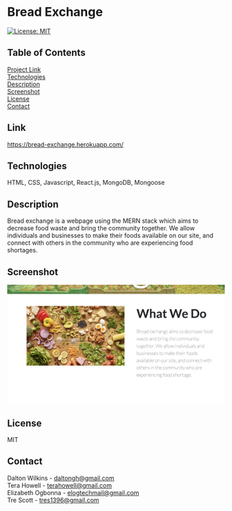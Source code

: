 # Bread Exchange

[![License: MIT](https://img.shields.io/badge/License-MIT-blue.svg)](https://opensource.org/licenses/MIT)

## Table of Contents
[Project Link](#Link)  
[Technologies](#Technologies)  
[Description](#Description)  
[Screenshot](#Screenshot)  
[License](#License)  
[Contact](#Contact)

## Link
https://bread-exchange.herokuapp.com/

## Technologies
HTML, CSS, Javascript, React.js, MongoDB, Mongoose

## Description
Bread exchange is a webpage using the MERN stack which aims to decrease food waste and bring the community together. We allow individuals and businesses to make their foods available on our site, and connect with others in the community who are experiencing food shortages.

## Screenshot
![Screenshot 1](client/assets/images/screenshot1.png)

## License
MIT

## Contact
Dalton Wilkins - daltongh@gmail.com  
Tera Howell - terahowell@gmail.com  
Elizabeth Ogbonna - elogtechmail@gmail.com  
Tre Scott - tres1396@gmail.com
